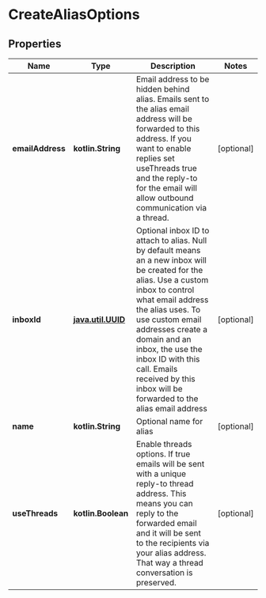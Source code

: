 
# CreateAliasOptions

## Properties
Name | Type | Description | Notes
------------ | ------------- | ------------- | -------------
**emailAddress** | **kotlin.String** | Email address to be hidden behind alias. Emails sent to the alias email address will be forwarded to this address. If you want to enable replies set useThreads true and the reply-to for the email will allow outbound communication via a thread. |  [optional]
**inboxId** | [**java.util.UUID**](java.util.UUID.md) | Optional inbox ID to attach to alias. Null by default means an a new inbox will be created for the alias. Use a custom inbox to control what email address the alias uses. To use custom email addresses create a domain and an inbox, the use the inbox ID with this call. Emails received by this inbox will be forwarded to the alias email address |  [optional]
**name** | **kotlin.String** | Optional name for alias |  [optional]
**useThreads** | **kotlin.Boolean** | Enable threads options. If true emails will be sent with a unique reply-to thread address. This means you can reply to the forwarded email and it will be sent to the recipients via your alias address. That way a thread conversation is preserved. |  [optional]



